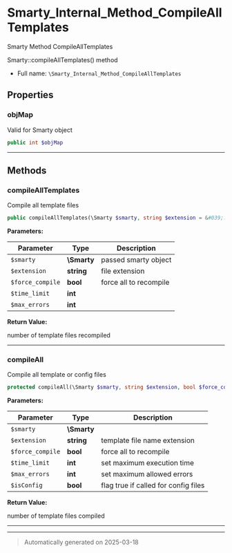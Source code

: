 
# Smarty_Internal_Method_CompileAllTemplates

Smarty Method CompileAllTemplates

Smarty::compileAllTemplates() method

* Full name: `\Smarty_Internal_Method_CompileAllTemplates`



## Properties


### objMap

Valid for Smarty object

```php
public int $objMap
```






***

## Methods


### compileAllTemplates

Compile all template files

```php
public compileAllTemplates(\Smarty $smarty, string $extension = &#039;.tpl&#039;, bool $force_compile = false, int $time_limit, int $max_errors = null): int
```








**Parameters:**

| Parameter | Type | Description |
|-----------|------|-------------|
| `$smarty` | **\Smarty** | passed smarty object |
| `$extension` | **string** | file extension |
| `$force_compile` | **bool** | force all to recompile |
| `$time_limit` | **int** |  |
| `$max_errors` | **int** |  |


**Return Value:**

number of template files recompiled




***

### compileAll

Compile all template or config files

```php
protected compileAll(\Smarty $smarty, string $extension, bool $force_compile, int $time_limit, int $max_errors, bool $isConfig = false): int
```








**Parameters:**

| Parameter | Type | Description |
|-----------|------|-------------|
| `$smarty` | **\Smarty** |  |
| `$extension` | **string** | template file name extension |
| `$force_compile` | **bool** | force all to recompile |
| `$time_limit` | **int** | set maximum execution time |
| `$max_errors` | **int** | set maximum allowed errors |
| `$isConfig` | **bool** | flag true if called for config files |


**Return Value:**

number of template files compiled




***


***
> Automatically generated on 2025-03-18
